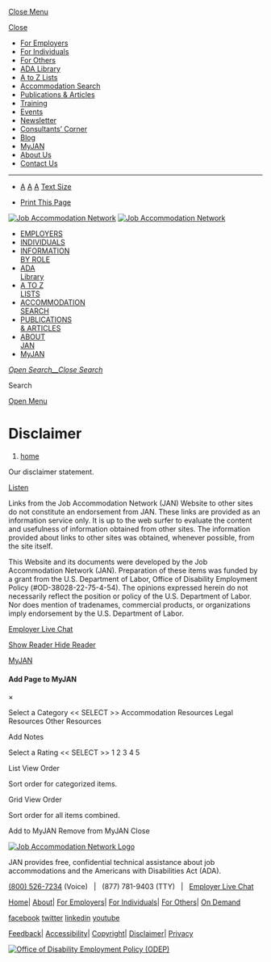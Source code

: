[Close Menu](#)

[Close](javascript:closePanel();)

* [For Employers](https://askjan.org/info-by-role.cfm#for-employers)
* [For Individuals](https://askjan.org/info-by-role.cfm#for-individuals)
* [For Others](https://askjan.org/info-by-role.cfm#for-others)
* [ADA Library](https://askjan.org/ADA-Library.cfm)
* [A to Z Lists](https://askjan.org/a-to-z.cfm)
* [Accommodation Search](https://askjan.org/soar.cfm)
* [Publications & Articles](https://askjan.org/publications/index.cfm)
* [Training](https://askjan.org/events/Training.cfm)
* [Events](https://askjan.org/events/index.cfm)
* [Newsletter](https://askjan.org/newsletters/index.cfm)
* [Consultants’ Corner](https://askjan.org/publications/consultants-corner/index.cfm)
* [Blog](https://askjan.org/blogs/jan/index.cfm)
* [MyJAN](https://askjan.org/myjan/portal.cfm)
* [About Us](https://askjan.org/about-us/index.cfm)
* [Contact Us](https://askjan.org/contact-us.cfm)

* * *

* [A](#) [A](#) [A](#) [Text Size](#)
    
* [Print This Page](javascript:void(0))
    

[![Job Accommodation Network](/img/jan-logo.png)](https://askjan.org/index.cfm) [![Job Accommodation Network](/img/logo@2x.png)](https://askjan.org/index.cfm)

* [EMPLOYERS](https://askjan.org/info-by-role.cfm#for-employers)
* [INDIVIDUALS](https://askjan.org/info-by-role.cfm#for-individuals)
* [INFORMATION  
    BY ROLE](https://askjan.org/info-by-role.cfm)
* [ADA  
    Library](https://askjan.org/ADA-Library.cfm)
* [A TO Z  
    LISTS](https://askjan.org/a-to-z.cfm)
* [ACCOMMODATION  
    SEARCH](https://askjan.org/soar.cfm)
* [PUBLICATIONS  
    & ARTICLES](https://askjan.org/publications/index.cfm)
* [ABOUT  
    JAN](https://askjan.org/about-us/index.cfm)
* [MyJAN](https://askjan.org/myjan/portal.cfm)

[_Open Search__Close Search_](#)

  Search 

[Open Menu](#)

Disclaimer
==========

1. [home](https://askjan.org/)

Our disclaimer statement.

[Listen](https://app-na.readspeaker.com/cgi-bin/rsent?customerid=9967&lang=en_us&readid=content&url=https%3A%2F%2Faskjan.org%2Fdisclaimer.cfm "Listen to this page using ReadSpeaker webReader")

Links from the Job Accommodation Network (JAN) Website to other sites do not constitute an endorsement from JAN. These links are provided as an information service only. It is up to the web surfer to evaluate the content and usefulness of information obtained from other sites. The information provided about links to other sites was obtained, whenever possible, from the site itself.

This Website and its documents were developed by the Job Accommodation Network (JAN). Preparation of these items was funded by a grant from the U.S. Department of Labor, Office of Disability Employment Policy (#OD-38028-22-75-4-54). The opinions expressed herein do not necessarily reflect the position or policy of the U.S. Department of Labor. Nor does mention of tradenames, commercial products, or organizations imply endorsement by the U.S. Department of Labor.

[Employer Live Chat](javascript:void())

[Show Reader Hide Reader](#)

[MyJAN](# "Add Link to MyJAN")

#### Add Page to MyJAN

×

Select a Category << SELECT >> Accommodation Resources Legal Resources Other Resources

Add Notes

Select a Rating << SELECT >> 1 2 3 4 5

List View Order 

Sort order for categorized items.

Grid View Order 

Sort order for all items combined.

        

Add to MyJAN Remove from MyJAN Close

[![Job Accommodation Network Logo](/img/jan-logo-2.png)](https://askjan.org/index.cfm)

JAN provides free, confidential technical assistance about job accommodations and the Americans with Disabilities Act (ADA).

[(800) 526-7234](tel://8005267234) (Voice)   |   (877) 781-9403 (TTY)   |   [Employer Live Chat](javascript:void();)

[Home](https://askjan.org/index.cfm)| [About](https://askjan.org/about-us/index.cfm)| [For Employers](https://askjan.org/info-by-role.cfm#for-employers)| [For Individuals](https://askjan.org/info-by-role.cfm#for-individuals)| [For Others](https://askjan.org/info-by-role.cfm#for-others)| [On Demand](https://askjan.org/JANonDemand.cfm)

[facebook](http://www.facebook.com/pages/Morgantown-WV/Job-Accommodation-Network/44771734164) [twitter](http://twitter.com/JANatJAN) [linkedin](http://www.linkedin.com/e/vgh/1989860/) [youtube](http://www.youtube.com/user/JANinformation)

[Feedback](https://askjan.org/JANonWebFeedback.cfm)| [Accessibility](https://askjan.org/accessibility.cfm)| [Copyright](https://askjan.org/copyright.cfm)| [Disclaimer](https://askjan.org/disclaimer.cfm)| [Privacy](https://askjan.org/privacy-statement.cfm)

[![Office of Disability Employment Policy (ODEP)](/img/odep-3.png)](https://www.dol.gov/odep/)